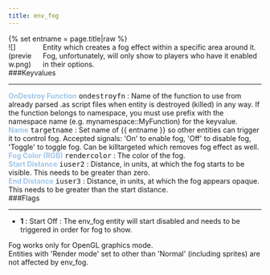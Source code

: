 ```yaml
---
title: env_fog
---
```

<div>{% set entname = page.title|raw %}</div>
<div class="container previewimg">
<div class="columns">
<div class="imagepadding column col-auto" markdown="1">![](preview.png)</div>
<div class="column entityentry" markdown="1">Entity which creates a fog effect within a specific area around it. Fog, unfortunately, will only show to players who have it enabled in their options.</div>
</div>
</div>
###Keyvalues
<hr>
<div class="entityentry" markdown="1">
<span style="color:#9fc5e8;"><b>OnDestroy Function</b></span> <kbd  class="tooltip" data-tooltip="string">ondestroyfn</kbd> :
Name of the function to use from already parsed .as script files when entity is destroyed (killed) in any way. If the function belongs to namespace, you must use prefix with the namespace name (e.g. mynamespace::MyFunction) for the keyvalue.
</div>
<div class="entityentry" markdown="1">
<span style="color:#9fc5e8;"><b>Name</b></span> <kbd  class="tooltip" data-tooltip="target_source">targetname</kbd> :
Set name of {{ entname }} so other entities can trigger it to control fog. Accepted signals: 'On' to enable fog, 'Off' to disable fog, 'Toggle' to toggle fog. Can be killtargeted which removes fog effect as well.
</div>
<div class="entityentry" markdown="1">
<span style="color:#9fc5e8;"><b>Fog Color (RGB)</b></span> <kbd  class="tooltip" data-tooltip="color255">rendercolor</kbd> :
The color of the fog.
</div>
<div class="entityentry" markdown="1">
<span style="color:#9fc5e8;"><b>Start Distance</b></span> <kbd  class="tooltip" data-tooltip="integer">iuser2</kbd> :
Distance, in units, at which the fog starts to be visible. This needs to be greater than zero.
</div>
<div class="entityentry" markdown="1">
<span style="color:#9fc5e8;"><b>End Distance</b></span> <kbd  class="tooltip" data-tooltip="integer">iuser3</kbd> :
Distance, in units, at which the fog appears opaque. This needs to be greater than the start distance.
</div>
###Flags
<hr>
<div class="entityflags">
<ul>
<li class="imagepadding" markdown="1"><b>1</b> : Start Off : The env_fog entity will start disabled and needs to be triggered in order for fog to show.</li>
</ul>
</div>
<div class="notices red">Fog works only for OpenGL graphics mode.</div>
<div class="notices red">Entities with 'Render mode' set to other than 'Normal' (including sprites) are not affected by env_fog.</div>
